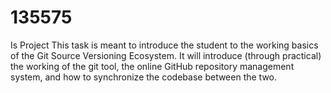 # 135575
Is Project
This task is meant to introduce the student to the working basics of the Git Source Versioning Ecosystem. It will introduce (through practical) the working of the git tool, the online GitHub repository management system, and how to synchronize the codebase between the two.
